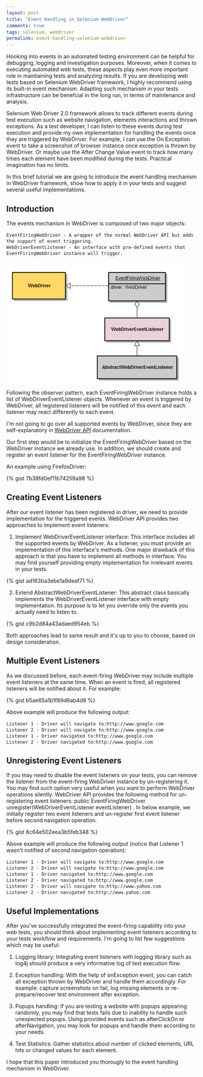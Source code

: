 ```yaml
---
layout: post
title: "Event Handling in Selenium WebDriver"
comments: true
tags: selenium, webdriver
permalink: event-handling-selenium-webdriver
---
```

Hooking into events in an automated testing environment can be helpful for debugging, logging and investigation purposes. Moreover, when it comes to executing automated web tests, these aspects play even more important role in maintaining tests and analyzing results.
If you are developing web tests based on Selenium WebDriver framework, I highly recommend using its built-in event mechanism. Adapting such mechanism in your tests infrastructure can be benefcial in the long run, in terms of maintenance and analysis.

Selenium Web Driver 2.0 framework allows to track different events during test execution such as website navigation, elements interactions and thrown exceptions.
As a test developer, I can listen to these events during test execution and provide my own implementation for handling the events once they are triggered by WebDriver.
For example, I can use the On Exception event to take a screenshot of browser instance once exception is thrown by WebDriver. Or maybe use the After Change Value event to track how many times each element have been modified during the tests. Practical imagination has no limits.

In this brief tutorial we are going to introduce the event handling mechanism in WebDriver framework, show how to apply it in your tests and suggest several useful implementations.

## Introduction

The events mechanism in WebDriver is composed of two major objects:

    EventFiringWebDriver - A wrapper of the normal WebDriver API but adds the support of event triggering.
    WebDriverEventListener - An interface with pre-defined events that EventFiringWebDriver instance will trigger.

![Diagram of objects relation](/images/eventdriver.png)

Following the observer pattern, each EventFiringWebDriver instance holds a list of WebDriverEventListener objects. Whenever an event is triggered by WebDriver, all registered listeners will be notified of this event and each listener may react differently to each event.

I'm not going to go over all supported events by WebDriver, since they are self-explanatory in [WebDriver API](https://selenium.googlecode.com/git/docs/api/java/org/openqa/selenium/support/events/WebDriverEventListener.html) documentation.
 
Our first step would be to initialize the EventFiringWebDriver based on the WebDriver instance we already use. In addition, we should create and register an event listener for the EventFiringWebDriver instance.

An example using FirefoxDriver:

{% gist 7b38fd0ef11b74259a98 %}
 
## Creating Event Listeners
 
After our event listener has been registered in driver, we need to provide implementation for the triggered events. WebDriver API provides two approaches to implement event listeners:

1) Implement WebDriverEventListener interface: This interface includes all the supported events by WebDriver. As a listener, you must provide an implementation of this interface's methods. One major drawback of this approach is that you have to implement all methods in interface. You may find yourself providing empty implementation for irrelevant events in your tests.

{% gist ad163ba3ebe1a8deaf71 %}

2) Extend AbstractWebDriverEventListener: This abstract class basically implements the WebDriverEventListener interface with empty implementation. Its purpose is to let you override only the events you actually need to listen to.

{% gist c9b2d84a43adaed954eb %}

Both approaches lead to same result and it's up to you to choose, based on design consideration.
 
## Multiple Event Listeners

As we discussed before, each event-firing WebDriver may include multiple event listeners at the same time. When an event is fired, all registered listeners will be notified about it. For example:

{% gist b5ae65a1b1f89d6ab4d8 %}

Above example will produce the following output:

    Listener 1 - Driver will navigate to:http://www.google.com
    Listener 2 - Driver will navigate to:http://www.google.com
    Listener 1 - Driver navigated to:http://www.google.com
    Listener 2 - Driver navigated to:http://www.google.com


## Unregistering Event Listeners

If you may need to disable the event listeners on your tests, you can remove the listener from the event-firing WebDriver instance by un-registering it. You may find such option very useful when you want to perform WebDriver operations silently.
WebDriver API provides the following method for un-registering event listeners: public EventFiringWebDriver unregister(WebDriverEventListener eventListener) .
In below example, we initially register two event listeners and un-register first event listener before second navigation operation.

{% gist 6c64e502eea3b5feb348 %}

Above example will produce the following output (notice that Listener 1 wasn't notified of second navigation operation):

    Listener 1 - Driver will navigate to:http://www.google.com
    Listener 2 - Driver will navigate to:http://www.google.com
    Listener 1 - Driver navigated to:http://www.google.com
    Listener 2 - Driver navigated to:http://www.google.com
    Listener 2 - Driver will navigate to:http://www.yahoo.com
    Listener 2 - Driver navigated to:http://www.yahoo.com


## Useful Implementations

After you've successfully integrated the event-firing capability into your web tests, you should think about implementing event listeners according to your tests workflow and requirements. I'm going to list few suggestions which may be useful:

1) Logging library: Integrating event listeners with logging library such as log4j should produce a very informative log of test execution flow.

2) Exception handling: With the help of onException event, you can catch all exception thrown by WebDriver and handle them accordingly. For example: capture screenshots on fail, log missing elements or re-prepare/recover test environment after exception.

3) Popups handling: If you are testing a website with popups appearing randomly, you may find that tests fails due to inability to handle such unexpected popups. Using provided events such as afterClickOn or afterNavigation, you may look for popups and handle them according to your needs.

4) Test Statistics: Gather statistics about number of clicked elements, URL hits or changed values for each element.


I hope that this paper introduced you thorougly to the event handling mechanism in WebDriver.
